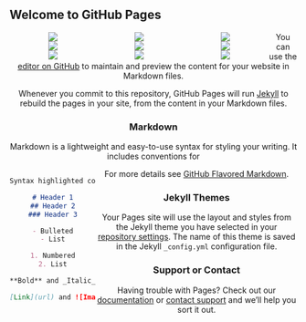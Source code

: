 ## Welcome to GitHub Pages

<html lang="en">
    <head>
        <meta charset="utf-8">
        <style>
        .box-wrap {
            text-align: center;
        }
        .box-wrap>div {
            width: 30%;;
            float: left;
        }
        </style>
    </head>
<body>
    <div class="box-wrap">
        <div class="box">
            <a href="http://pressbin.com/tools/excel_to_html_table/index.html" target="_blank"><img src="http://statics.dnspod.cn/proxy_favicon/_/favicon?domain=pressbin.com"></a>
        </div>
        <div class="box">
            <a href="https://www.jpeg.io/" target="_blank"><img src="http://statics.dnspod.cn/proxy_favicon/_/favicon?domain=www.jpeg.io"></a>   
        </div>
        <div class="box">
            <a href="https://convertio.co/zh/jpg-ico/" target="_blank"><img src="http://statics.dnspod.cn/proxy_favicon/_/favicon?domain=convertio.co"></a>
        </div>
        <div class="box">
            <a href="http://www.logofree.cn/" target="_blank"><img src="http://statics.dnspod.cn/proxy_favicon/_/favicon?domain=www.logofree.cn"></a>
        </div>
        <div class="box">
            <a href="http://emblemmatic.org/markmaker/#/" target="_blank"><img src="http://statics.dnspod.cn/proxy_favicon/_/favicon?domain=emblemmatic.org"></a>   
        </div>
        <div class="box">
            <a href="https://paintschainer.preferred.tech/index_zh.html" target="_blank"><img src="http://statics.dnspod.cn/proxy_favicon/_/favicon?domain=paintschainer.preferred.tech"></a>
        </div>
        <div class="box">
            <a href="http://weavesilk.com/" target="_blank"><img src="http://statics.dnspod.cn/proxy_favicon/_/favicon?domain=weavesilk.com"></a>
        </div>
        <div class="box">
            <a href="http://waifu2x.udp.jp/" target="_blank"><img src="http://statics.dnspod.cn/proxy_favicon/_/favicon?domain=waifu2x.udp.jp"></a>   
        </div>
        <div class="box">
            <a href="https://www.remove.bg/zh" target="_blank"><img src="http://statics.dnspod.cn/proxy_favicon/_/favicon?domain=www.remove.bg"></a>
        </div>
</html>

You can use the [editor on GitHub](https://github.com/wnma3mz/bookmark.github.io/edit/master/index.md) to maintain and preview the content for your website in Markdown files.

Whenever you commit to this repository, GitHub Pages will run [Jekyll](https://jekyllrb.com/) to rebuild the pages in your site, from the content in your Markdown files.

### Markdown

Markdown is a lightweight and easy-to-use syntax for styling your writing. It includes conventions for

```markdown
Syntax highlighted code block

# Header 1
## Header 2
### Header 3

- Bulleted
- List

1. Numbered
2. List

**Bold** and _Italic_ and `Code` text

[Link](url) and ![Image](src)
```

For more details see [GitHub Flavored Markdown](https://guides.github.com/features/mastering-markdown/).

### Jekyll Themes

Your Pages site will use the layout and styles from the Jekyll theme you have selected in your [repository settings](https://github.com/wnma3mz/bookmark.github.io/settings). The name of this theme is saved in the Jekyll `_config.yml` configuration file.

### Support or Contact

Having trouble with Pages? Check out our [documentation](https://help.github.com/categories/github-pages-basics/) or [contact support](https://github.com/contact) and we’ll help you sort it out.
